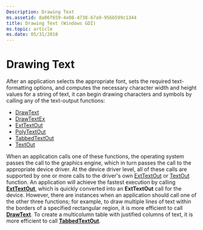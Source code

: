 ```yaml
---
Description: Drawing Text
ms.assetid: 8a06f659-4e08-4738-b7a9-956b599c1344
title: Drawing Text (Windows GDI)
ms.topic: article
ms.date: 05/31/2018
---
```


# Drawing Text

After an application selects the appropriate font, sets the required text-formatting options, and computes the necessary character width and height values for a string of text, it can begin drawing characters and symbols by calling any of the text-output functions:

-   [DrawText](/windows/desktop/api/Winuser/nf-winuser-drawtext)
-   [DrawTextEx](/windows/desktop/api/Winuser/nf-winuser-drawtextexa)
-   [ExtTextOut](/windows/desktop/api/Wingdi/nf-wingdi-exttextouta)
-   [PolyTextOut](/windows/desktop/api/Wingdi/nf-wingdi-polytextouta)
-   [TabbedTextOut](/windows/desktop/api/Winuser/nf-winuser-tabbedtextouta)
-   [TextOut](/windows/desktop/api/Wingdi/nf-wingdi-textouta)

When an application calls one of these functions, the operating system passes the call to the graphics engine, which in turn passes the call to the appropriate device driver. At the device driver level, all of these calls are supported by one or more calls to the driver's own [ExtTextOut](/windows/desktop/api/Wingdi/nf-wingdi-exttextouta) or [TextOut](/windows/desktop/api/Wingdi/nf-wingdi-textouta) function. An application will achieve the fastest execution by calling [**ExtTextOut**](https://msdn.microsoft.com/en-us/library/Dd162713(v=VS.85).aspx), which is quickly converted into an **ExtTextOut** call for the device. However, there are instances when an application should call one of the other three functions; for example, to draw multiple lines of text within the borders of a specified rectangular region, it is more efficient to call [**DrawText**](https://msdn.microsoft.com/en-us/library/Dd162498(v=VS.85).aspx). To create a multicolumn table with justified columns of text, it is more efficient to call [**TabbedTextOut**](https://msdn.microsoft.com/en-us/library/Dd145129(v=VS.85).aspx).

 

 



